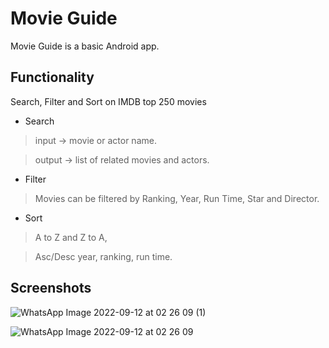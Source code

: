 # Movie Guide

Movie Guide is a basic Android app.

## Functionality
Search, Filter and Sort on IMDB top 250 movies

* Search
> input -> movie or actor name.

> output -> list of related movies and actors. 

* Filter
> Movies can be filtered by Ranking, Year, Run Time, Star and Director.

* Sort
> A to Z and Z to A,

> Asc/Desc year, ranking, run time.

## Screenshots
![WhatsApp Image 2022-09-12 at 02 26 09 (1)](https://user-images.githubusercontent.com/61518885/189553469-e8f36655-c6d7-4bf1-b345-3fbeab1860b4.jpeg)

![WhatsApp Image 2022-09-12 at 02 26 09](https://user-images.githubusercontent.com/61518885/189553473-7de00d07-5760-4739-a0fd-53ad81003762.jpeg)
